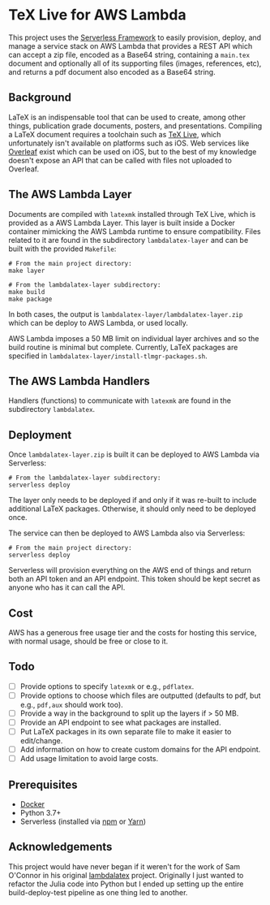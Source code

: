 # TeX Live for AWS Lambda

This project uses the [Serverless Framework](https://serverless.com) to easily provision, deploy, and manage a service stack on AWS Lambda that provides a REST API which can accept a zip file, encoded as a Base64 string, containing a `main.tex` document and optionally all of its supporting files (images, references, etc), and returns a pdf document also encoded as a Base64 string.

## Background

LaTeX is an indispensable tool that can be used to create, among other things, publication grade documents, posters, and presentations.
Compiling a LaTeX document requires a toolchain such as [TeX Live](https://www.tug.org/texlive), which unfortunately isn't available on platforms such as iOS.
Web services like [Overleaf](https://www.overleaf.com) exist which can be used on iOS, but to the best of my knowledge doesn't expose an API that can be called with files not uploaded to Overleaf.

## The AWS Lambda Layer

Documents are compiled with `latexmk` installed through TeX Live, which is provided as a AWS Lambda Layer.
This layer is built inside a Docker container mimicking the AWS Lambda runtime to ensure compatibility.
Files related to it are found in the subdirectory `lambdalatex-layer` and can be built with the provided `Makefile`:

    # From the main project directory:
    make layer

    # From the lambdalatex-layer subdirectory:
    make build
    make package

In both cases, the output is `lambdalatex-layer/lambdalatex-layer.zip` which can be deploy to AWS Lambda, or used locally.

AWS Lambda imposes a 50 MB limit on individual layer archives and so the build routine is minimal but complete.
Currently, LaTeX packages are specified in `lambdalatex-layer/install-tlmgr-packages.sh`.

## The AWS Lambda Handlers

Handlers (functions) to communicate with `latexmk` are found in the subdirectory `lambdalatex`.

## Deployment

Once `lambdalatex-layer.zip` is built it can be deployed to AWS Lambda via Serverless:

    # From the lambdalatex-layer subdirectory:
    serverless deploy

The layer only needs to be deployed if and only if it was re-built to include additional LaTeX packages.
Otherwise, it should only need to be deployed once.

The service can then be deployed to AWS Lambda also via Serverless:

    # From the main project directory:
    serverless deploy

Serverless will provision everything on the AWS end of things and return both an API token and an API endpoint.
This token should be kept secret as anyone who has it can call the API.

## Cost

AWS has a generous free usage tier and the costs for hosting this service, with normal usage, should be free or close to it.

## Todo

- [ ] Provide options to specify `latexmk` or e.g., `pdflatex`.
- [ ] Provide options to choose which files are outputted (defaults to pdf, but e.g., `pdf,aux` should work too).
- [ ] Provide a way in the background to split up the layers if > 50 MB.
- [ ] Provide an API endpoint to see what packages are installed.
- [ ] Put LaTeX packages in its own separate file to make it easier to edit/change.
- [ ] Add information on how to create custom domains for the API endpoint.
- [ ] Add usage limitation to avoid large costs.

## Prerequisites

 - [Docker](https://www.docker.com)
 - Python 3.7+
 - Serverless (installed via [npm](https://www.npmjs.com) or [Yarn](https://yarnpkg.com/en/))
    
## Acknowledgements

This project would have never began if it weren't for the work of Sam O'Connor in his original [lambdalatex](https://github.com/samoconnor/lambdalatex) project.
Originally I just wanted to refactor the Julia code into Python but I ended up setting up the entire build-deploy-test pipeline as one thing led to another.
